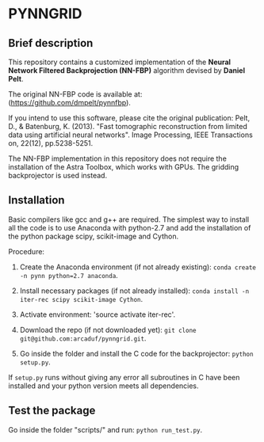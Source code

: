 PYNNGRID
=======



##  Brief description
This repository contains a customized implementation of the **Neural Network 
Filtered Backprojection (NN-FBP)** algorithm devised by **Daniel Pelt**.

The original NN-FBP code is available at: (https://github.com/dmpelt/pynnfbp).

If you intend to use this software, please cite the original publication:
Pelt, D., & Batenburg, K. (2013). "Fast tomographic reconstruction from limited
data using artificial neural networks". Image Processing, IEEE Transactions on,
22(12), pp.5238-5251.

The NN-FBP implementation in this repository does not require the
installation of the Astra Toolbox, which works with GPUs.
The gridding backprojector is used instead.




##  Installation
Basic compilers like gcc and g++ are required.
The simplest way to install all the code is to use Anaconda with python-2.7 and
add the installation of the python package scipy, scikit-image and Cython.

Procedure:

1. Create the Anaconda environment (if not already existing): `conda create -n pynn python=2.7 anaconda`.

2. Install necessary packages (if not already installed): `conda install -n iter-rec scipy scikit-image Cython`.

3. Activate environment: 'source activate iter-rec'.

4. Download the repo (if not downloaded yet): `git clone git@github.com:arcaduf/pynngrid.git`.

5. Go inside the folder and install the C code for the backprojector: `python setup.py`.

If `setup.py` runs without giving any error all subroutines in C have been installed and
your python version meets all dependencies.



##  Test the package
Go inside the folder "scripts/" and run: `python run_test.py`.


